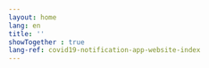 ```yaml
---
layout: home
lang: en
title: ''
showTogether : true
lang-ref: covid19-notification-app-website-index
---
```

